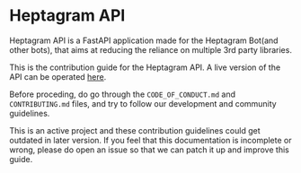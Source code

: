 # Heptagram API

Heptagram API is a FastAPI application made for the Heptagram Bot(and other bots), that aims at reducing the reliance on multiple 3rd party libraries.

This is the contribution guide for the Heptagram API. A live version of the API can be operated [here](https://api.heptagram.xyz/docs).

Before proceding, do go through the `CODE_OF_CONDUCT.md` and `CONTRIBUTING.md` files, and try to follow our development and community guidelines.

This is an active project and these contribution guidelines could get outdated in later version. If you feel that this documentation is incomplete or wrong, please do open an issue so that we can patch it up and improve this guide.
